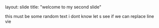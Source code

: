 layout: slide
title: "welcome to my second slide"

this must be some random text i dont know
let s see if we can replace line vie

